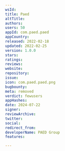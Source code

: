 ```yaml
---
wsId: 
title: Paed
altTitle: 
authors: 
users: 50
appId: com.paed.paed
appCountry: 
released: 2022-02-18
updated: 2022-02-25
version: 1.0.0
stars: 
ratings: 
reviews: 
website: 
repository: 
issue: 
icon: com.paed.paed.png
bugbounty: 
meta: removed
verdict: fewusers
appHashes: 
date: 2024-07-22
signer: 
reviewArchive: 
twitter: 
social: 
redirect_from: 
developerName: PAED Group
features: 

---
```


